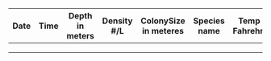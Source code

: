 | Date | Time | Depth in meters | Density #/L | ColonySize in meteres | Species name | Temp in Fahrehneit |
|------|------|-----------------|----------   |-----------------      |------------  |------------------- |
|      |      |                 |             |                       |              |                    |
|      |      |                 |             |                       |              |                    |
|      |      |                 |             |                       |              |                    |
